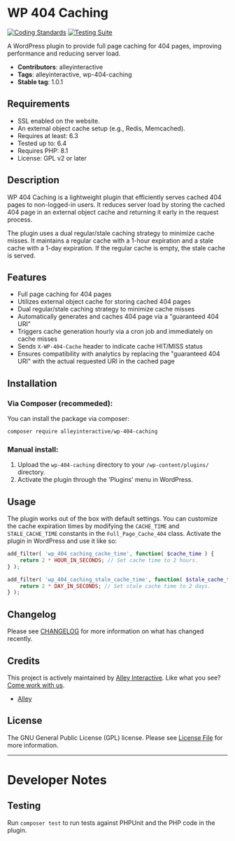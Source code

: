 # WP 404 Caching

[![Coding Standards](https://github.com/alleyinteractive/wp-404-caching/actions/workflows/coding-standards.yml/badge.svg)](https://github.com/alleyinteractive/wp-404-caching/actions/workflows/coding-standards.yml)
[![Testing Suite](https://github.com/alleyinteractive/wp-404-caching/actions/workflows/unit-test.yml/badge.svg)](https://github.com/alleyinteractive/wp-404-caching/actions/workflows/unit-test.yml)

A WordPress plugin to provide full page caching for 404 pages, improving performance and reducing server load.

- **Contributors**: alleyinteractive
- **Tags**: alleyinteractive, wp-404-caching
- **Stable tag**: 1.0.1

## Requirements
- SSL enabled on the website.
- An external object cache setup (e.g., Redis, Memcached).
- Requires at least: 6.3
- Tested up to: 6.4
- Requires PHP: 8.1
- License: GPL v2 or later

## Description

WP 404 Caching is a lightweight plugin that efficiently serves cached 404 pages to non-logged-in users. It reduces server load by storing the cached 404 page in an external object cache and returning it early in the request process.

The plugin uses a dual regular/stale caching strategy to minimize cache misses. It maintains a regular cache with a 1-hour expiration and a stale cache with a 1-day expiration. If the regular cache is empty, the stale cache is served.

## Features

- Full page caching for 404 pages
- Utilizes external object cache for storing cached 404 pages
- Dual regular/stale caching strategy to minimize cache misses
- Automatically generates and caches 404 page via a "guaranteed 404 URI"
- Triggers cache generation hourly via a cron job and immediately on cache misses
- Sends `X-WP-404-Cache` header to indicate cache HIT/MISS status
- Ensures compatibility with analytics by replacing the "guaranteed 404 URI" with the actual requested URI in the cached page

## Installation
### Via Composer (recommeded):

You can install the package via composer:

```bash
composer require alleyinteractive/wp-404-caching
```
### Manual install:

1. Upload the `wp-404-caching` directory to your `/wp-content/plugins/` directory.
2. Activate the plugin through the 'Plugins' menu in WordPress.

## Usage
The plugin works out of the box with default settings. You can customize the cache expiration times by modifying the `CACHE_TIME` and `STALE_CACHE_TIME` constants in the `Full_Page_Cache_404` class.
Activate the plugin in WordPress and use it like so:

```php
add_filter( 'wp_404_caching_cache_time', function( $cache_time ) {
    return 2 * HOUR_IN_SECONDS; // Set cache time to 2 hours.
} );

add_filter( 'wp_404_caching_stale_cache_time', function( $stale_cache_time ) {
    return 2 * DAY_IN_SECONDS; // Set stale cache time to 2 days.
} );
```

## Changelog

Please see [CHANGELOG](CHANGELOG.md) for more information on what has changed recently.

## Credits

This project is actively maintained by [Alley
Interactive](https://github.com/alleyinteractive). Like what you see? [Come work
with us](https://alley.co/careers/).

- [Alley](https://github.com/Alley)

## License

The GNU General Public License (GPL) license. Please see [License File](LICENSE) for more information.

---

# Developer Notes

## Testing

Run `composer test` to run tests against PHPUnit and the PHP code in the plugin.
